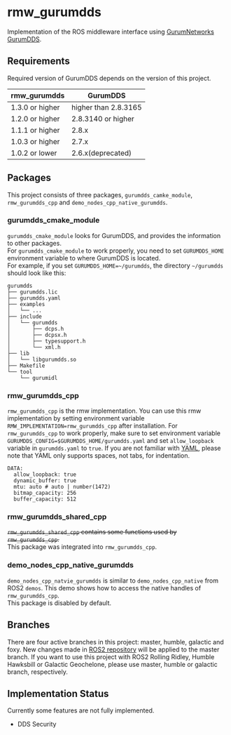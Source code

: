 # rmw_gurumdds
Implementation of the ROS middleware interface using [GurumNetworks GurumDDS](https://www.gurum.cc/index_eng).

## Requirements
Required version of GurumDDS depends on the version of this project.

| rmw_gurumdds            | GurumDDS                    |
|-------------------------|-----------------------------|
| 1.3.0 or higher         | higher than 2.8.3165        |
| 1.2.0 or higher         | 2.8.3140 or higher          |
| 1.1.1 or higher         | 2.8.x                       |
| 1.0.3 or higher         | 2.7.x                       |
| 1.0.2 or lower          | 2.6.x(deprecated)           |

## Packages
This project consists of three packages, `gurumdds_camke_module`, `rmw_gurumdds_cpp` and `demo_nodes_cpp_native_gurumdds`.

### gurumdds_cmake_module
`gurumdds_cmake_module` looks for GurumDDS, and provides the information to other packages.  
For `gurumdds_cmake_module` to work properly, you need to set `GURUMDDS_HOME` environment variable to where GurumDDS is located.  
For example, if you set `GURUMDDS_HOME=~/gurumdds`, the directory `~/gurumdds` should look like this:
```
gurumdds
├── gurumdds.lic
├── gurumdds.yaml
├── examples
│   └── ...
├── include
│   └── gurumdds
│       ├── dcps.h
│       ├── dcpsx.h
│       ├── typesupport.h
│       └── xml.h
├── lib
│   └── libgurumdds.so
├── Makefile
└── tool
    └── gurumidl
```

### rmw_gurumdds_cpp
`rmw_gurumdds_cpp` is the rmw implementation. You can use this rmw implementation by setting environment variable `RMW_IMPLEMENTATION=rmw_gurumdds_cpp` after installation. For `rmw_gurumdds_cpp` to work properly, make sure to set environment variable `GURUMDDS_CONFIG=$GURUMDDS_HOME/gurumdds.yaml` and set `allow_loopback` variable in `gurumdds.yaml` to `true`. If you are not familiar with [YAML](https://yaml.org/), please note that YAML only supports spaces, not tabs, for indentation.  

```
DATA:
  allow_loopback: true
  dynamic_buffer: true
  mtu: auto # auto | number(1472)
  bitmap_capacity: 256
  buffer_capacity: 512
```

### rmw_gurumdds_shared_cpp
~~`rmw_gurumdds_shared_cpp` contains some functions used by `rmw_gurumdds_cpp`.~~  
This package was integrated into `rmw_gurumdds_cpp`.

### demo_nodes_cpp_native_gurumdds
`demo_nodes_cpp_natvie_gurumdds` is similar to `demo_nodes_cpp_native` from ROS2 `demos`. This demo shows how to access the native handles of `rmw_gurumdds_cpp`.  
This package is disabled by default.

## Branches
There are four active branches in this project: master, humble, galactic and foxy.
New changes made in [ROS2 repository](https://github.com/ros2) will be applied to the master branch.
If you want to use this project with ROS2 Rolling Ridley, Humble Hawksbill or Galactic Geochelone, please use master, humble or galactic branch, respectively.

## Implementation Status
Currently some features are not fully implemented.
- DDS Security
